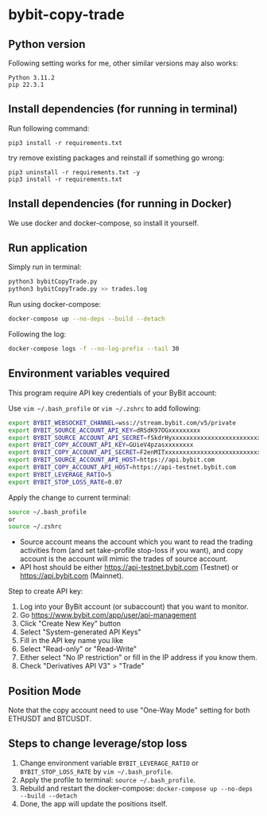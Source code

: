 # bybit-copy-trade

## Python version
Following setting works for me, other similar versions may also works:
```
Python 3.11.2
pip 22.3.1
```

## Install dependencies (for running in terminal)

Run following command:
```
pip3 install -r requirements.txt
```

try remove existing packages and reinstall if something go wrong:
```
pip3 uninstall -r requirements.txt -y
pip3 install -r requirements.txt
```

## Install dependencies (for running in Docker)

We use docker and docker-compose, so install it yourself.

## Run application
Simply run in terminal:
```bash
python3 bybitCopyTrade.py
python3 bybitCopyTrade.py >> trades.log
```

Run using docker-compose:
```bash
docker-compose up --no-deps --build --detach
```

Following the log:
```bash
docker-compose logs -f --no-log-prefix --tail 30
```

## Environment variables vequired

This program require API key credentials of your ByBit account:

Use `vim ~/.bash_profile` or `vim ~/.zshrc` to add following:
```bash
export BYBIT_WEBSOCKET_CHANNEL=wss://stream.bybit.com/v5/private
export BYBIT_SOURCE_ACCOUNT_API_KEY=dRSdK97OGxxxxxxxxx
export BYBIT_SOURCE_ACCOUNT_API_SECRET=fSkdrHyxxxxxxxxxxxxxxxxxxxxxxxxxxxxx
export BYBIT_COPY_ACCOUNT_API_KEY=GUieV4pzasxxxxxxxx
export BYBIT_COPY_ACCOUNT_API_SECRET=F2enMITxxxxxxxxxxxxxxxxxxxxxxxxxxxxx
export BYBIT_SOURCE_ACCOUNT_API_HOST=https://api.bybit.com
export BYBIT_COPY_ACCOUNT_API_HOST=https://api-testnet.bybit.com
export BYBIT_LEVERAGE_RATIO=5
export BYBIT_STOP_LOSS_RATE=0.07
```

Apply the change to current terminal:
```bash
source ~/.bash_profile
or
source ~/.zshrc
```

- Source account means the account which you want to read the trading activities from (and set take-profile stop-loss if you want), and copy account is the account will mimic the trades of source account.
- API host should be either <https://api-testnet.bybit.com> (Testnet) or <https://api.bybit.com> (Mainnet).

Step to create API key:

1. Log into your ByBit account (or subaccount) that you want to monitor.
2. Go <https://www.bybit.com/app/user/api-management>
3. Click "Create New Key" button
4. Select "System-generated API Keys"
5. Fill in the API key name you like
6. Select "Read-only" or "Read-Write"
7. Either select "No IP restriction" or fill in the IP address if you know them.
8. Check "Derivatives API V3" > "Trade"

## Position Mode

Note that the copy account need to use "One-Way Mode" setting for both ETHUSDT and BTCUSDT.

## Steps to change leverage/stop loss

1. Change environment variable `BYBIT_LEVERAGE_RATIO` or `BYBIT_STOP_LOSS_RATE` by `vim ~/.bash_profile`.
2. Apply the profile to terminal: `source ~/.bash_profile`.
3. Rebuild and restart the docker-compose: `docker-compose up --no-deps --build --detach`
4. Done, the app will update the positions itself.
